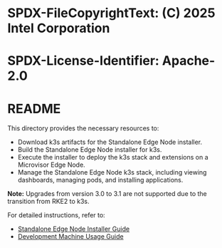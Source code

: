 # SPDX-FileCopyrightText: (C) 2025 Intel Corporation

# SPDX-License-Identifier: Apache-2.0

# README

This directory provides the necessary resources to:

- Download k3s artifacts for the Standalone Edge Node installer.
- Build the Standalone Edge Node installer for k3s.
- Execute the installer to deploy the k3s stack and extensions on a Microvisor Edge Node.
- Manage the Standalone Edge Node k3s stack, including viewing dashboards, managing pods, and installing applications.

**Note:** Upgrades from version 3.0 to 3.1 are not supported due to the transition from RKE2 to k3s.

For detailed instructions, refer to:

- [Standalone Edge Node Installer Guide](./docs/standalone-edge-node-installer.md)
- [Development Machine Usage Guide](./development-machine-usage.md)
